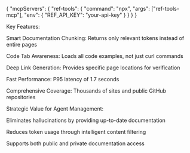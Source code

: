 {
  "mcpServers": {
    "ref-tools": {
      "command": "npx",
      "args": ["ref-tools-mcp"],
      "env": {
        "REF_API_KEY": "your-api-key"
      }
    }
  }
}

Key Features:

Smart Documentation Chunking: Returns only relevant tokens instead of entire pages

Code Tab Awareness: Loads all code examples, not just curl commands

Deep Link Generation: Provides specific page locations for verification

Fast Performance: P95 latency of 1.7 seconds

Comprehensive Coverage: Thousands of sites and public GitHub repositories

Strategic Value for Agent Management:

Eliminates hallucinations by providing up-to-date documentation

Reduces token usage through intelligent content filtering

Supports both public and private documentation access
